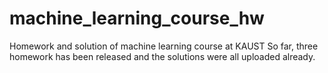 # machine_learning_course_hw
Homework and solution of machine learning course at KAUST
So far,
three homework has been released and the solutions were all uploaded already.
